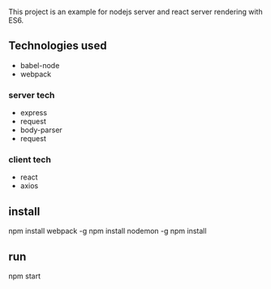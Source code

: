 This project is an example for nodejs server and react server rendering with ES6.

## Technologies used

* babel-node
* webpack


### server tech
* express
* request
* body-parser
* request


### client tech
* react
* axios


## install
npm install webpack -g
npm install nodemon -g
npm install


## run
npm start